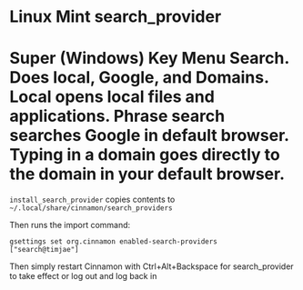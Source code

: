 # Linux Mint search_provider
# Super (Windows) Key Menu Search.  Does local, Google, and Domains.  Local opens local files and applications.  Phrase search searches Google in default browser.  Typing in a domain goes directly to the domain in your default browser.

<code>install_search_provider</code> copies contents to <code>~/.local/share/cinnamon/search_providers</code>

Then runs the import command:

<code>gsettings set org.cinnamon enabled-search-providers [\"search@timjae\"]</code>

Then simply restart Cinnamon with Ctrl+Alt+Backspace for search_provider to take effect or log out and log back in
